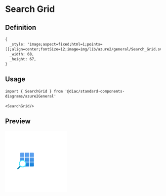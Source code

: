 # Search Grid

## Definition

```
{
  _style: 'image;aspect=fixed;html=1;points=[];align=center;fontSize=12;image=img/lib/azure2/general/Search_Grid.svg;strokeColor=none;',
  _width: 68,
  _height: 67,
}
```

## Usage

```
import { SearchGrid } from '@diac/standard-components-diagrams/azure2General'

<SearchGrid/>
```

## Preview

<img src="./search-grid.png" width="200"/>

